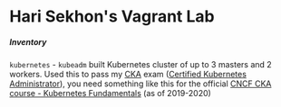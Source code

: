 Hari Sekhon's Vagrant Lab
=========================

##### Inventory

`kubernetes` - `kubeadm` built Kubernetes cluster of up to 3 masters and 2 workers. Used this to pass my [CKA](https://www.cncf.io/certification/cka/) exam ([Certified Kubernetes Administrator](https://www.cncf.io/certification/cka/)), you need something like this for the official [CNCF CKA course - Kubernetes Fundamentals](https://training.linuxfoundation.org/training/kubernetes-fundamentals/) (as of 2019-2020)
